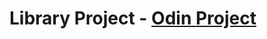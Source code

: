 # Library Project - [Odin Project](https://www.theodinproject.com/courses/javascript/lessons/library)